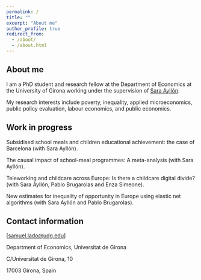 ```yaml
---
permalink: /
title: ""
excerpt: "About me"
author_profile: true
redirect_from: 
  - /about/
  - /about.html
---
```

## About me

I am a PhD student and research fellow at the Department of Economics at the University of Girona working under the supervision of [Sara Ayllón](http://www.saraayllon.eu/). 

My research interests include poverty, inequality, applied microeconomics, public policy evaluation, labour economics, and public economics.

## Work in progress

Subsidised school meals and children educational achievement: the case of Barcelona (with Sara Ayllón).

The causal impact of school-meal programmes: A meta-analysis (with Sara Ayllón).

Teleworking and childcare across Europe: Is there a childcare digital divide? (with Sara Ayllón, Pablo Brugarolas and Enza Simeone).

New estimates for inequality of opportunity in Europe using elastic net algorithms (with Sara Ayllón and Pablo Brugarolas).

## Contact information

[samuel.lado@udg.edu]

Department of Economics, Universitat de Girona

C/Universitat de Girona, 10

17003 Girona, Spain

